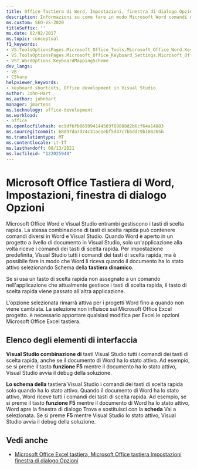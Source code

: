 ```yaml
---
title: Office Tastiera di Word, Impostazioni, finestra di dialogo Opzioni
description: Informazioni su come fare in modo Microsoft Word comandi dei tasti di scelta rapida quando il documento ha lo stato attivo selezionando Schema della tastiera dinamico.
ms.custom: SEO-VS-2020
titleSuffix: ''
ms.date: 02/02/2017
ms.topic: conceptual
f1_keywords:
- VS.ToolsOptionsPages.Microsoft_Office_Tools.Microsoft_Office_Word.Keyboard
- VS.ToolsOptionsPages.Microsoft_Office_Keyboard_Settings.Microsoft_Office_Word_Keyboard
- VST.WordOptions.KeyboardMappingScheme
dev_langs:
- VB
- CSharp
helpviewer_keywords:
- keyboard shortcuts, Office development in Visual Studio
author: John-Hart
ms.author: johnhart
manager: jmartens
ms.technology: office-development
ms.workload:
- office
ms.openlocfilehash: ec9df6fb069994144503f89808d2b6cf64a14883
ms.sourcegitcommit: 68897da7d74c31ae1ebf5d47c7b5ddc9b108265b
ms.translationtype: MT
ms.contentlocale: it-IT
ms.lasthandoff: 08/13/2021
ms.locfileid: "122025940"
---
```

# <a name="microsoft-office-word-keyboard-settings-options-dialog-box"></a>Microsoft Office Tastiera di Word, Impostazioni, finestra di dialogo Opzioni
  Microsoft Office Word e Visual Studio entrambi gestiscono i tasti di scelta rapida. La stessa combinazione di tasti di scelta rapida può contenere comandi diversi in Word e Visual Studio. Quando Word è aperto in un progetto a livello di documento in Visual Studio, solo un'applicazione alla volta riceve i comandi dei tasti di scelta rapida. Per impostazione predefinita, Visual Studio tutti i comandi dei tasti di scelta rapida, ma è possibile fare in modo che Word li riceva quando il documento ha lo stato attivo selezionando Schema della **tastiera dinamico**.

 Se si usa un tasto di scelta rapida non assegnato a un comando nell'applicazione che attualmente gestisce i tasti di scelta rapida, il tasto di scelta rapida viene passato all'altra applicazione.

 L'opzione selezionata rimarrà attiva per i progetti Word fino a quando non viene cambiata. La selezione non influisce sui Microsoft Office Excel progetto. è necessario apportare qualsiasi modifica per Excel le opzioni Microsoft Office Excel tastiera.

## <a name="uielement-list"></a>Elenco degli elementi di interfaccia
 **Visual Studio combinazione di** tasti Visual Studio tutti i comandi dei tasti di scelta rapida, anche se il documento di Word ha lo stato attivo. Ad esempio, se si preme il tasto **funzione F5** mentre il documento ha lo stato attivo, Visual Studio avvia il debug della soluzione.

 **Lo schema della** tastiera Visual Studio i comandi dei tasti di scelta rapida solo quando ha lo stato attivo. Quando il documento di Word ha lo stato attivo, Word riceve tutti i comandi dei tasti di scelta rapida. Ad esempio, se si preme il tasto **funzione F5** mentre  il documento di Word ha lo stato attivo, Word apre la finestra di dialogo Trova e sostituisci con la **scheda** Vai a selezionata. Se si preme **F5** mentre Visual Studio lo stato attivo, Visual Studio avvia il debug della soluzione.

## <a name="see-also"></a>Vedi anche
- [Microsoft Office Excel tastiera, Microsoft Office tastiera Impostazioni finestra di dialogo Opzioni](../vsto/microsoft-office-excel-keyboard-microsoft-office-keyboard-settings-options-dialog-box.md)
